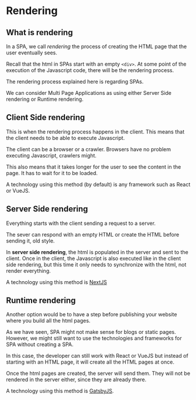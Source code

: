# Rendering

## What is rendering

In a SPA, we call *rendering* the process of creating the HTML page that the user eventually sees.

Recall that the html in SPAs start with an empty `<div>`. At some point of the execution of the Javascript code, there will be the rendering process.

The rendering process explained here is regarding SPAs.

We can consider Multi Page Applications as using either Server Side rendering or Runtime rendering.

## Client Side rendering

This is when the rendering process happens in the client. This means that the client needs to be able to execute Javascript.

The client can be a browser or a crawler. Browsers have no problem executing Javascript, crawlers might.

This also means that it takes longer for the user to see the content in the page. It has to wait for it to be loaded.

A technology using this method (by default) is any framework such as React or VueJS.

## Server Side rendering

Everything starts with the client sending a request to a server.

The sever can respond with an empty HTML or create the HTML before sending it, old style.

In **server side rendering**, the html is populated in the server and sent to the client. Once in the client, the Javascript is also executed like in the client side rendering, but this time it only needs to synchronize with the html, not render everything.

A technology using this method is [NextJS](https://nextjs.org/)

## Runtime rendering

Another option would be to have a step before publishing your website where you build all the html pages.

As we have seen, SPA might not make sense for blogs or static pages. However, we might still want to use the technologies and frameworks for SPA without creating a SPA.

In this case, the developer can still work with React or VueJS but instead of starting with an HTML page, it will create all the HTML pages at once.

Once the html pages are created, the server will send them. They will not be rendered in the server either, since they are already there.

A technology using this method is [GatsbyJS](https://www.gatsbyjs.org/).